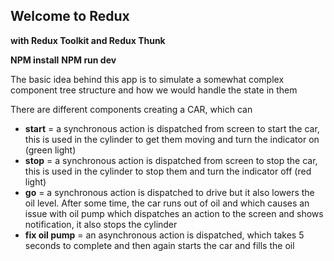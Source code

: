 
##  Welcome to Redux
**with Redux Toolkit and Redux Thunk**

**NPM install**
**NPM run dev**

The basic idea behind this app is to simulate a somewhat complex component tree structure and how we would handle the state in them

There are different components creating a CAR, which can

* **start** = a synchronous action is dispatched from screen to start the car, this is used in the cylinder to get them moving and turn the indicator on (green light)
* **stop** = a synchronous action is dispatched from screen to stop the car, this is used in the cylinder to stop them and turn the indicator off (red light)
* **go** = a synchronous action is dispatched to drive but it also lowers the oil level. After some time, the car runs out of oil and which causes an issue with oil pump which  dispatches an action to the screen and shows notification, it also stops the cylinder
* **fix oil pump** = an asynchronous action is dispatched, which takes 5 seconds to complete and then again starts the car and fills the oil
